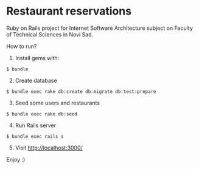 # Restaurant reservations

Ruby on Rails project for Internet Software Architecture subject on
Faculty of Technical Sciences in Novi Sad.

How to run?

1. Install gems with:
  ```
  $ bundle
  ```
2. Create database
  ```
  $ bundle exec rake db:create db:migrate db:test:prepare
  ```
3. Seed some users and restaurants
  ```
  $ bundle exec rake db:seed
  ```
4. Run Rails server
  ```
  $ bundle exec rails s
  ```
5. Visit [http://localhost:3000/](http://localhost:3000/)


Enjoy :)
